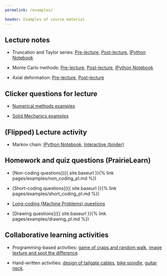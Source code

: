 ```yaml
---
permalink: /examples/

header: Examples of course material
---
```



<a name="lecture_notes"></a>
## Lecture notes

- Truncation and Taylor series: <a href="{{ site.baseurl }}/pages/examples/8-Taylor-inclass.pdf" target="blank">Pre-lecture</a>, <a href="{{ site.baseurl }}/pages/examples/Lecture8-Sept19.pdf" target="blank">Post-lecture</a>, <a href="{{ site.baseurl }}/pages/examples/Taking_Derivatives_Using_Sympy.html" target="blank">IPython Notebook</a>

- Monte Carlo methods: <a href="{{ site.baseurl }}/pages/examples/9-MonteCarlo-inclass.pdf" target="blank">Pre-lecture</a>, <a href="{{ site.baseurl }}/pages/examples/Lecture9-Sept24.pdf" target="blank">Post-lecture</a>, <a href="{{ site.baseurl }}/pages/examples/calculate_pi.html" target="blank">IPython Notebook</a>

- Axial deformation: <a href="{{ site.baseurl }}/pages/examples/TAM251_Chapter4_prelecture.pdf" target="blank">Pre-lecture</a>, <a href="{{ site.baseurl }}/pages/examples/TAM251-postlecture.pdf" target="blank">Post-lecture</a>

<a name="clicker"></a>
## Clicker questions for lecture

- <a href="{{ site.baseurl }}/pages/examples/iclicker_examples.pdf" target="blank">Numerical methods examples</a>

- <a href="{{ site.baseurl }}/pages/examples/iclicker_examples.pdf" target="blank">Solid Mechanics examples</a>


<a name="flipped"></a>
## (Flipped) Lecture activity

- Markov chain: <a href="{{ site.baseurl }}/pages/examples/CA5-Markov-chains-student.html" target="blank">IPython Notebook</a>, <a href="https://mybinder.org/v2/gh/cs357/demos-cs357/master?filepath=/CA5-markov/CA5-Markov-chains-student.ipynb" target="blank">Interactive (binder)</a>


<a name="PL_questions"></a>
## Homework and quiz questions (PrairieLearn)

- [Non-coding questions]({{ site.baseurl }}{% link pages/examples/non_coding_pl.md %})

- [Short-coding questions]({{ site.baseurl }}{% link pages/examples/short_coding_pl.md %})

- <a href="{{ site.baseurl }}/pages/examples/MP_truss.pdf" target="blank">Long-coding (Machine Problems) questions</a>

- [Drawing questions]({{ site.baseurl }}{% link pages/examples/drawing_pl.md %})

<a name="colab_activity"></a>
## Collaborative learning activities

- Programming-based activities: <a href="{{ site.baseurl }}/pages/examples/Monte-Carlo-Methods-student.html" target="blank">game of craps and random walk</a>, <a href="{{ site.baseurl }}/pages/examples/Week6-student.html" target="blank">image texture and spot the difference</a>.

- Hand-written activities: <a href="{{ site.baseurl }}/pages/examples/Worksheet03.pdf" target="blank">design of tailgate cables</a>, <a href="{{ site.baseurl }}/pages/examples/Worksheet08.pdf" target="blank">bike spindle</a>, <a href="{{ site.baseurl }}/pages/examples/Worksheet14.pdf" target="blank">guitar neck</a>.
